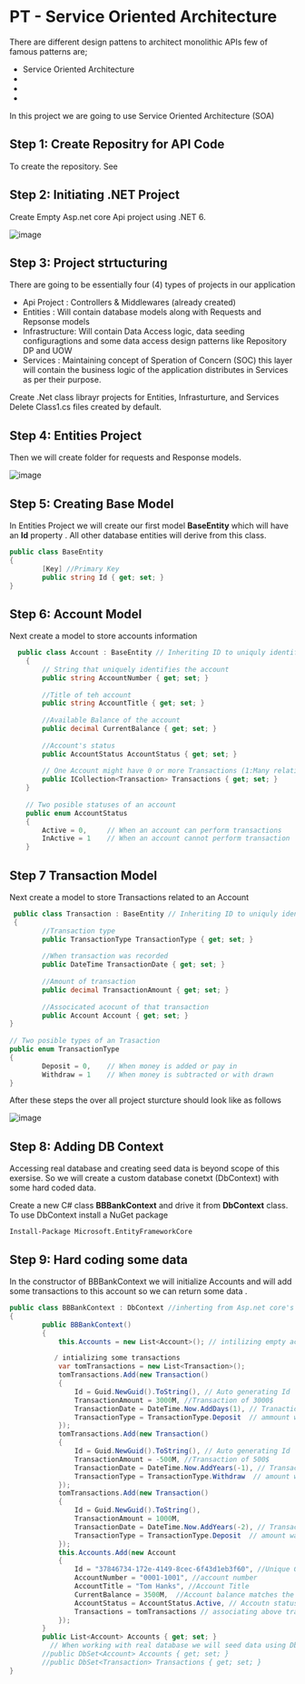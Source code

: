 # PT - Service Oriented Architecture

There are different design pattens to architect monolithic APIs few of famous patterns are;
- Service Oriented Architecture 
- 
- 
- 

In this project we are going to use Service Oriented Architecture (SOA)

## Step 1: Create Repositry for API Code
To create the repository. See

## Step 2: Initiating .NET Project
Create Empty Asp.net core Api project using .NET 6.

![image](https://user-images.githubusercontent.com/100778209/159008965-44adcb56-913f-4ca3-a45c-3f6f69f7b2d2.png)

## Step 3: Project strtucturing
There are going to be essentially four (4) types of projects in our application 

- Api Project : Controllers & Middlewares (already created)
- Entities : Will contain database models along with Requests and Repsonse models
- Infrastructure: Will contain Data Access logic, data seeding configuragtions and some data access design patterns like Repository DP and UOW
- Services : Maintaining concept of Speration of Concern (SOC) this layer will contain the business logic of the application distributes in Services as per their purpose.

Create .Net class librayr projects for Entities, Infrasturture, and Services
Delete Class1.cs files created by default.

## Step 4: Entities Project 
Then we will create folder for requests and Response models.

![image](https://user-images.githubusercontent.com/100778209/159009869-d2e1d096-81c5-4a50-b5e0-b35dacaeab74.png)


## Step 5: Creating Base Model
In Entities Project we will create our first model **BaseEntity** which will have an **Id** property . All other database entities will derive from this class.
```csharp
public class BaseEntity
{
        [Key] //Primary Key
        public string Id { get; set; }
}
```

## Step 6: Account Model
Next create a model to store accounts information 

```csharp
  public class Account : BaseEntity // Inheriting ID to uniquly identify account in database
    {
        // String that uniquely identifies the account
        public string AccountNumber { get; set; }
        
        //Title of teh account
        public string AccountTitle { get; set; }
        
        //Available Balance of the account
        public decimal CurrentBalance { get; set; }
        
        //Account's status 
        public AccountStatus AccountStatus { get; set; }
        
        // One Account might have 0 or more Transactions (1:Many relationship)
        public ICollection<Transaction> Transactions { get; set; }
    }
    
    // Two posible statuses of an account
    public enum AccountStatus
    {
        Active = 0,     // When an account can perform transactions
        InActive = 1    // When an account cannot perform transaction
    }
```
## Step 7 Transaction Model
Next create a model to store Transactions related to an Account

```csharp
 public class Transaction : BaseEntity // Inheriting ID to uniquly identify account in database
 {
        //Transaction type
        public TransactionType TransactionType { get; set; }
        
        //When transaction was recorded
        public DateTime TransactionDate { get; set; }
        
        //Amount of transaction
        public decimal TransactionAmount { get; set; }
        
        //Associcated acocunt of that transaction
        public Account Account { get; set; }
}
    
// Two posible types of an Trasaction
public enum TransactionType
{
        Deposit = 0,    // When money is added or pay in  
        Withdraw = 1    // When money is subtracted or with drawn
}
```
After these steps the over all project sturcture should look like as follows

![image](https://user-images.githubusercontent.com/100778209/159010704-a4bbc361-30fd-494f-8ddb-083ab03eb22e.png)

## Step 8: Adding DB Context

Accessing real database and creating seed data is beyond scope of this exersise. So we will create a custom database conetxt (DbContext) with some hard coded data.

Create a new C# class **BBBankContext** and drive it from  **DbContext** class. To use DbContext install a NuGet package 

```
Install-Package Microsoft.EntityFrameworkCore
```

## Step 9: Hard coding some data
In the constructor of BBBankContext we will initialize Accounts and will add some transactions to this account so we can return some data .


```csharp
public class BBBankContext : DbContext //inherting from Asp.net core's dbcontext class
{
        public BBBankContext()
        {
            this.Accounts = new List<Account>(); // intilizing empty accounts

           / intializing some transactions
            var tomTransactions = new List<Transaction>();
            tomTransactions.Add(new Transaction()
            {
                Id = Guid.NewGuid().ToString(), // Auto generating Id
                TransactionAmount = 3000M, //Transaction of 3000$
                TransactionDate = DateTime.Now.AddDays(1), // Tranaction happed yesterday
                TransactionType = TransactionType.Deposit  // ammount was added
            });
            tomTransactions.Add(new Transaction()
            {
                Id = Guid.NewGuid().ToString(), // Auto generating Id
                TransactionAmount = -500M, //Transaction of 500$
                TransactionDate = DateTime.Now.AddYears(-1), // Transaction happend one year ago
                TransactionType = TransactionType.Withdraw  // amount was subtracted
            });
            tomTransactions.Add(new Transaction()
            {
                Id = Guid.NewGuid().ToString(),
                TransactionAmount = 1000M,
                TransactionDate = DateTime.Now.AddYears(-2), // Transaction happend two year ago
                TransactionType = TransactionType.Deposit  // amount was added
            });
            this.Accounts.Add(new Account
            {
                Id = "37846734-172e-4149-8cec-6f43d1eb3f60", //Unique GUID of the account
                AccountNumber = "0001-1001", //account number
                AccountTitle = "Tom Hanks", //Account Title
                CurrentBalance = 3500M,  //Account balance matches the transaction
                AccountStatus = AccountStatus.Active, // Accoutn status
                Transactions = tomTransactions // associating above transactions with the account
            }); 
        }
        public List<Account> Accounts { get; set; }
          // When working with real database we will seed data using DbSet
        //public DbSet<Account> Accounts { get; set; }  
        //public DbSet<Transaction> Transactions { get; set; }
}

```
